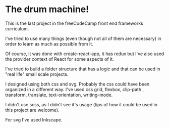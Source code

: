 # The drum machine!

This is the last project in the freeCodeCamp front end frameworks curriculum.

I've tried to use many things (even though not all of them are necessary) in order to learn as much as possible from it.

Of course, it was done with create-react-app, it has redux but I've also used the provider context of React for some aspects of it.

I've tried to build a folder structure that has a logic and that can be used in "real life" small scale projects.

I designed using both css and svg.
Probably the css could have been organized in a different way.
I've used css grid, flexbox, clip-path , transform, translate, text-orientation, writing-mode.

I didn't use scss, as I didn't see it's usage (tips of how it could be used in this project are welcome).


For svg I've used Inkscape. 

